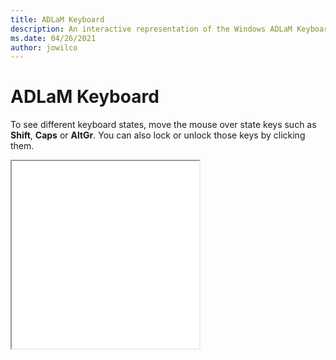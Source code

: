 ```yaml
---
title: ADLaM Keyboard
description: An interactive representation of the Windows ADLaM Keyboard. To see different keyboard states, click or move the mouse over the state keys.
ms.date: 04/26/2021
author: jowilco
---
```


# ADLaM Keyboard

To see different keyboard states, move the mouse over state keys such as **Shift**, **Caps** or **AltGr**. You can also lock or unlock those keys by clicking them.

<iframe src="kbdadlm.html" height="300"></iframe>

